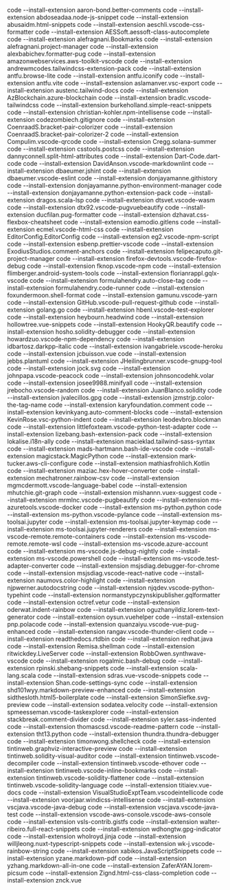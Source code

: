 code --install-extension aaron-bond.better-comments
code --install-extension abdoseadaa.node-js-snippet
code --install-extension abusaidm.html-snippets
code --install-extension aeschli.vscode-css-formatter
code --install-extension AESSoft.aessoft-class-autocomplete
code --install-extension alefragnani.Bookmarks
code --install-extension alefragnani.project-manager
code --install-extension alexbabichev.formatter-pug
code --install-extension amazonwebservices.aws-toolkit-vscode
code --install-extension andrewmcodes.tailwindcss-extension-pack
code --install-extension antfu.browse-lite
code --install-extension antfu.iconify
code --install-extension antfu.vite
code --install-extension aslamanver.vsc-export
code --install-extension austenc.tailwind-docs
code --install-extension AzBlockchain.azure-blockchain
code --install-extension bradlc.vscode-tailwindcss
code --install-extension burkeholland.simple-react-snippets
code --install-extension christian-kohler.npm-intellisense
code --install-extension codezombiech.gitignore
code --install-extension CoenraadS.bracket-pair-colorizer
code --install-extension CoenraadS.bracket-pair-colorizer-2
code --install-extension Compulim.vscode-qrcode
code --install-extension Cregg.solana-summer
code --install-extension csstools.postcss
code --install-extension dannyconnell.split-html-attributes
code --install-extension Dart-Code.dart-code
code --install-extension DavidAnson.vscode-markdownlint
code --install-extension dbaeumer.jshint
code --install-extension dbaeumer.vscode-eslint
code --install-extension donjayamanne.githistory
code --install-extension donjayamanne.python-environment-manager
code --install-extension donjayamanne.python-extension-pack
code --install-extension dragos.scala-lsp
code --install-extension dtsvet.vscode-wasm
code --install-extension dtx92.vscode-pugvuebeautify
code --install-extension ducfilan.pug-formatter
code --install-extension dzhavat.css-flexbox-cheatsheet
code --install-extension eamodio.gitlens
code --install-extension ecmel.vscode-html-css
code --install-extension EditorConfig.EditorConfig
code --install-extension eg2.vscode-npm-script
code --install-extension esbenp.prettier-vscode
code --install-extension ExodiusStudios.comment-anchors
code --install-extension felipecaputo.git-project-manager
code --install-extension firefox-devtools.vscode-firefox-debug
code --install-extension fknop.vscode-npm
code --install-extension flimberger.android-system-tools
code --install-extension florianrappl.gqlx-vscode
code --install-extension formulahendry.auto-close-tag
code --install-extension formulahendry.code-runner
code --install-extension foxundermoon.shell-format
code --install-extension gamunu.vscode-yarn
code --install-extension GitHub.vscode-pull-request-github
code --install-extension golang.go
code --install-extension hbenl.vscode-test-explorer
code --install-extension heybourn.headwind
code --install-extension hollowtree.vue-snippets
code --install-extension HookyQR.beautify
code --install-extension hosho.solidity-debugger
code --install-extension howardzuo.vscode-npm-dependency
code --install-extension idbartosz.darkpp-italic
code --install-extension ivangabriele.vscode-heroku
code --install-extension jcbuisson.vue
code --install-extension jebbs.plantuml
code --install-extension JHeilingbrunner.vscode-gnupg-tool
code --install-extension jock.svg
code --install-extension johnpapa.vscode-peacock
code --install-extension johnsoncodehk.volar
code --install-extension josee9988.minifyall
code --install-extension jrebocho.vscode-random
code --install-extension JuanBlanco.solidity
code --install-extension jvalecillos.gpg
code --install-extension jzmstrjp.color-the-tag-name
code --install-extension karyfoundation.comment
code --install-extension kevinkyang.auto-comment-blocks
code --install-extension KevinRose.vsc-python-indent
code --install-extension leodevbro.blockman
code --install-extension littlefoxteam.vscode-python-test-adapter
code --install-extension lizebang.bash-extension-pack
code --install-extension lokalise.i18n-ally
code --install-extension macieklad.tailwind-sass-syntax
code --install-extension mads-hartmann.bash-ide-vscode
code --install-extension magicstack.MagicPython
code --install-extension mark-tucker.aws-cli-configure
code --install-extension mathiasfrohlich.Kotlin
code --install-extension maziac.hex-hover-converter
code --install-extension mechatroner.rainbow-csv
code --install-extension mgmcdermott.vscode-language-babel
code --install-extension mhutchie.git-graph
code --install-extension mishannn.vuex-suggest
code --install-extension mrmlnc.vscode-pugbeautify
code --install-extension ms-azuretools.vscode-docker
code --install-extension ms-python.python
code --install-extension ms-python.vscode-pylance
code --install-extension ms-toolsai.jupyter
code --install-extension ms-toolsai.jupyter-keymap
code --install-extension ms-toolsai.jupyter-renderers
code --install-extension ms-vscode-remote.remote-containers
code --install-extension ms-vscode-remote.remote-wsl
code --install-extension ms-vscode.azure-account
code --install-extension ms-vscode.js-debug-nightly
code --install-extension ms-vscode.powershell
code --install-extension ms-vscode.test-adapter-converter
code --install-extension msjsdiag.debugger-for-chrome
code --install-extension msjsdiag.vscode-react-native
code --install-extension naumovs.color-highlight
code --install-extension njpwerner.autodocstring
code --install-extension njqdev.vscode-python-typehint
code --install-extension normanstypczynskipublisher.gqlformatter
code --install-extension octref.vetur
code --install-extension oderwat.indent-rainbow
code --install-extension oguzhanyildiz.lorem-text-generator
code --install-extension oysun.vuehelper
code --install-extension pnp.polacode
code --install-extension quanzaiyu.vscode-vue-pug-enhanced
code --install-extension rangav.vscode-thunder-client
code --install-extension readthedocs.rtdbin
code --install-extension redhat.java
code --install-extension Remisa.shellman
code --install-extension ritwickdey.LiveServer
code --install-extension RobbOwen.synthwave-vscode
code --install-extension rogalmic.bash-debug
code --install-extension rpinski.shebang-snippets
code --install-extension scala-lang.scala
code --install-extension sdras.vue-vscode-snippets
code --install-extension Shan.code-settings-sync
code --install-extension shd101wyy.markdown-preview-enhanced
code --install-extension sidthesloth.html5-boilerplate
code --install-extension SimonSiefke.svg-preview
code --install-extension sodatea.velocity
code --install-extension spmeesseman.vscode-taskexplorer
code --install-extension stackbreak.comment-divider
code --install-extension syler.sass-indented
code --install-extension thomascsd.vscode-readme-pattern
code --install-extension tht13.python
code --install-extension thundra.thundra-debugger
code --install-extension timonwong.shellcheck
code --install-extension tintinweb.graphviz-interactive-preview
code --install-extension tintinweb.solidity-visual-auditor
code --install-extension tintinweb.vscode-decompiler
code --install-extension tintinweb.vscode-ethover
code --install-extension tintinweb.vscode-inline-bookmarks
code --install-extension tintinweb.vscode-solidity-flattener
code --install-extension tintinweb.vscode-solidity-language
code --install-extension titiaiev.vue-docs
code --install-extension VisualStudioExptTeam.vscodeintellicode
code --install-extension voorjaar.windicss-intellisense
code --install-extension vscjava.vscode-java-debug
code --install-extension vscjava.vscode-java-test
code --install-extension vscode-aws-console.vscode-aws-console
code --install-extension vsls-contrib.gistfs
code --install-extension walter-ribeiro.full-react-snippets
code --install-extension wdhongtw.gpg-indicator
code --install-extension wholroyd.jinja
code --install-extension willjleong.nuxt-typescript-snippets
code --install-extension wk-j.vscode-rainbow-string
code --install-extension xabikos.JavaScriptSnippets
code --install-extension yzane.markdown-pdf
code --install-extension yzhang.markdown-all-in-one
code --install-extension ZaferAYAN.lorem-picsum
code --install-extension Zignd.html-css-class-completion
code --install-extension znck.vue
